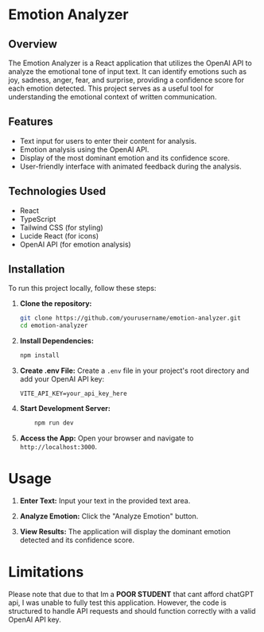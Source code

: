 # Emotion Analyzer

## Overview

The Emotion Analyzer is a React application that utilizes the OpenAI API to analyze the emotional tone of input text. It can identify emotions such as joy, sadness, anger, fear, and surprise, providing a confidence score for each emotion detected. This project serves as a useful tool for understanding the emotional context of written communication.

## Features

- Text input for users to enter their content for analysis.
- Emotion analysis using the OpenAI API.
- Display of the most dominant emotion and its confidence score.
- User-friendly interface with animated feedback during the analysis.

## Technologies Used

- React
- TypeScript
- Tailwind CSS (for styling)
- Lucide React (for icons)
- OpenAI API (for emotion analysis)

## Installation

To run this project locally, follow these steps:

1. **Clone the repository:**

   ````bash
   git clone https://github.com/yourusername/emotion-analyzer.git
   cd emotion-analyzer

2. **Install Dependencies:**
    ```bash
    npm install
    ````

3. **Create .env File:**
   Create a `.env` file in your project's root directory and add your OpenAI API key:

      ```
      VITE_API_KEY=your_api_key_here
      ```

4. **Start Development Server:**

    ```bash
        npm run dev
    ```

5. **Access the App:**
   Open your browser and navigate to `http://localhost:3000`.

# Usage

1. **Enter Text:**
   Input your text in the provided text area.

2. **Analyze Emotion:**
   Click the "Analyze Emotion" button.

3. **View Results:**
   The application will display the dominant emotion detected and its confidence score.

# Limitations

Please note that due to that Im a **POOR STUDENT** that cant afford chatGPT api, I was unable to fully test this application. However, the code is structured to handle API requests and should function correctly with a valid OpenAI API key.
